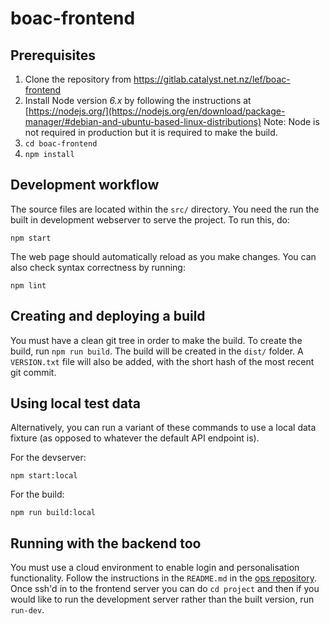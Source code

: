 # boac-frontend

## Prerequisites

1. Clone the repository from https://gitlab.catalyst.net.nz/lef/boac-frontend
2. Install Node version *6.x* by following the instructions at [https://nodejs.org/](https://nodejs.org/en/download/package-manager/#debian-and-ubuntu-based-linux-distributions)
Note: Node is not required in production but it is required to make the build.
3. `cd boac-frontend`
4. `npm install`

## Development workflow

The source files are located within the `src/` directory. You need the run the
built in development webserver to serve the project. To run this, do:

`npm start`

The web page should automatically reload as you make changes. You can also check
syntax correctness by running:

`npm lint`

## Creating and deploying a build

You must have a clean git tree in order to make the build. To create the build,
run `npm run build`. The build will be created in the `dist/` folder. A
`VERSION.txt` file will also be added, with the short hash of the most recent
git commit.

## Using local test data

Alternatively, you can run a variant of these commands to use a local data
fixture (as opposed to whatever the default API endpoint is).

For the devserver:

`npm start:local`

For the build:

`npm run build:local`

## Running with the backend too

You must use a cloud environment to enable login and personalisation
functionality. Follow the instructions in the `README.md` in the [ops
repository](https://gitlab.catalyst.net.nz/lef/ops). Once ssh'd in to the
frontend server you can do `cd project` and then if you would like to run the
development server rather than the built version, run `run-dev`.
